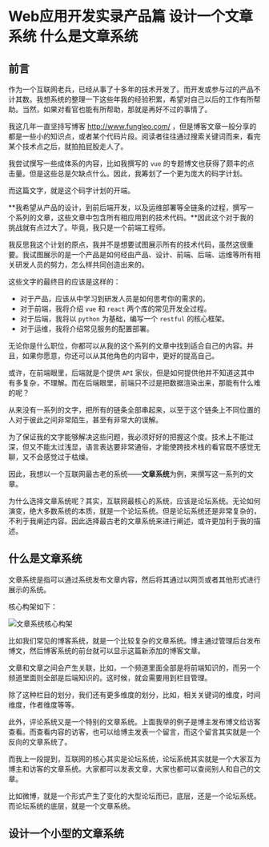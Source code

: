 # Web应用开发实录产品篇 设计一个文章系统 什么是文章系统

## 前言

作为一个互联网老兵，已经从事了十多年的技术开发了。而开发或参与过的产品不计其数。我想系统的整理一下这些年我的经验积累，希望对自己以后的工作有所帮助。当然，如果对看官也能有所帮助，那就是再好不过的事情了。

我这几年一直坚持写博客 http://www.fungleo.com/ ，但是博客文章一般分享的都是一些小的知识点，或者某个代码片段。阅读者往往通过搜索关键词而来，看完某个技术点之后，就拍拍屁股走人了。

我尝试撰写一些成体系的内容，比如我撰写的 `vue` 的专题博文也获得了颇丰的点击量。但是这些总是欠缺点什么。因此，我筹划了一个更为庞大的码字计划。

而这篇文字，就是这个码字计划的开端。

**我希望从产品的设计，到前后端开发，以及运维部署等全链条的过程，撰写一个系列的文章，这些文章中包含所有相应用到的技术代码。**因此这个对于我的挑战就有点过大了。毕竟，我只是一个前端工程师。

我反思我这个计划的原点，我并不是想要试图展示所有的技术代码，虽然这很重要。我试图展示的是一个产品是如何经由产品、设计、前端、后端、运维等所有相关研发人员的努力，怎么样共同创造出来的。

这些文字的最终目的应该是这样的：

- 对于产品，应该从中学习到研发人员是如何思考你的需求的。
- 对于前端，我将介绍 `vue` 和 `react` 两个库的常见开发全过程。
- 对于后端，我将以 `python` 为基础，编写一个 `restful` 的核心框架。
- 对于运维，我将介绍常见服务的配置部署。

无论你是什么职位，你都可以从我的这个系列的文章中找到适合自己的内容。并且，如果你愿意，你还可以从其他角色的内容中，更好的提高自己。

或许，在前端眼里，后端就是个提供 `API` 家伙，但是如何提供他并不知道这其中有多复杂，不理解。而在后端眼里，前端只不过是把数据渲染出来，那能有什么难的呢？

从来没有一系列的文字，把所有的链条全部串起来，以至于这个链条上不同位置的人对于彼此之间非常陌生，甚至有非常大的误解。

为了保证我的文字能够解决这些问题，我必须好好的把握这个度。技术上不能过深，但又不能太过浅显，语言表达要非常通俗，才能使跨技术栈的看官既不感觉无聊，又不会感觉过于枯燥。

因此，我想以一个互联网最古老的系统——**文章系统**为例，来撰写这一系列的文章。

为什么选择文章系统呢？其实，互联网最核心的系统，应该是论坛系统。无论如何演变，绝大多数系统的本质，就是一个论坛系统。但是论坛系统还是非常复杂的，不利于我阐述内容。因此选择最古老的文章系统来进行阐述，或许更加利于我的描述。

## 什么是文章系统

文章系统是指可以通过系统发布文章内容，然后将其通过以网页或者其他形式进行展示的系统。

核心构架如下：

![文章系统核心构架](https://raw.githubusercontent.com/fengcms/articles/master/image/c3/425e7218889293a04e25b2d3125ca1.jpg)

比如我们常见的博客系统，就是一个比较复杂的文章系统。博主通过管理后台发布博文，然后博客系统的前台就可以显示这篇新添加的博客文章。

文章和文章之间会产生关联，比如，一个频道里面全部是将前端知识的，而另一个频道里面则全部是后端知识的。这时候，就会需要用到栏目管理。

除了这种栏目的划分，我们还有更多维度的划分，比如，相关关键词的维度，时间维度，作者维度等等。

此外，评论系统又是一个特别的文章系统。上面我举的例子是博主发布博文给访客查看。而查看内容的访客，也可以给博主发表一个留言，而这个留言其实就是一个反向的文章系统了。

而我上一段提到，互联网的核心其实是论坛系统，论坛系统其实就是一个大家互为博主和访客的文章系统。大家都可以发表文章，大家也都可以查阅别人和自己的文章。

比如微博，就是一个形式产生了变化的大型论坛而已，底层，还是一个论坛系统。而论坛系统的底层，就是一个文章系统。

## 设计一个小型的文章系统




